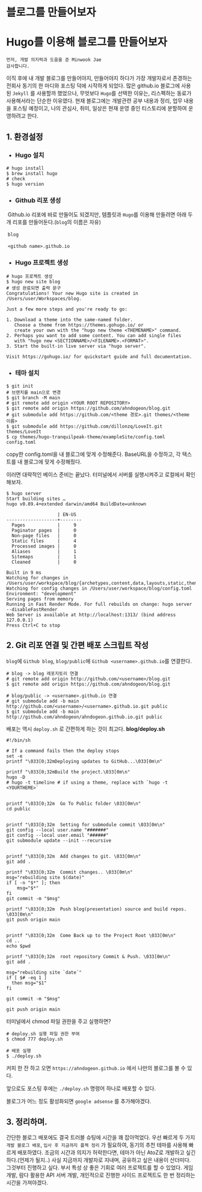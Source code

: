 # 블로그를 만들어보자


# Hugo를 이용해 블로그를 만들어보자

```text
먼저, 개발 의지력과 도움을 준 Minwook Jae
감사합니다.
```

이직 후에 내 개발 블로그를 만들어야지, 만들어야지 하다가 가장 개발자로서 존경하는 전회사 동기의 한 마디와 포스팅 덕에 시작하게 되었다. 많은 github.io 블로그에 사용된 `Jekyll` 를 사용할까 했었으나, 무엇보다 `Hugo`를  선택한 이유는, 리스펙하는 동료가 사용해서라는 단순한 이유였다. 현재 블로그에는 개발관련 공부 내용과 정리, 업무 내용을 포스팅 예정이고, 나의 관심사, 취미, 일상은 현재 운영 중인 티스토리에 분할하여 운영하려고 한다.







## 1. 환경설정

- ### Hugo 설치

```shell
# hugo install
$ brew install hugo
# check
$ hugo version
```

### 

- ### Github 리포 생성

​		Github.io 리포에 바로 만들어도 되겠지만, 템플릿과 `Hugo`를 이용해 만들려면 아래 두 개 리포를 만들어둔다.(`blog`의 이름은 자유)

​		`blog`

​		`<github name>.github.io`



* ### Hugo 프로젝트 생성

```shell
# hugo 프로젝트 생성
$ hugo new site blog
# 생성 완료되면 출력 문구
Congratulations! Your new Hugo site is created in /Users/user/Workspaces/blog.

Just a few more steps and you're ready to go:

1. Download a theme into the same-named folder.
   Choose a theme from https://themes.gohugo.io/ or
   create your own with the "hugo new theme <THEMENAME>" command.
2. Perhaps you want to add some content. You can add single files
   with "hugo new <SECTIONNAME>/<FILENAME>.<FORMAT>".
3. Start the built-in live server via "hugo server".

Visit https://gohugo.io/ for quickstart guide and full documentation.
```



- ### 테마 설치

```shell
$ git init
# 브랜치를 main으로 변경
$ git branch -M main
# git remote add origin <YOUR ROOT REPOSITORY>
$ git remote add origin https://github.com/ahndogeon/blog.git
# git submodule add https://github.com/<theme 경로>.git themes/<theme 이름>
$ git submodule add https://github.com/dillonzq/LoveIt.git themes/LoveIt
$ cp themes/hugo-tranquilpeak-theme/exampleSite/config.toml config.toml
```

copy한 config.toml을 내 블로그에 맞게 수정해준다. BaseURL을 수정하고, 각 텍스트를 내 블로그에 맞게 수정해줬다.

이러면 대략적인 베이스 준비는 끝났다. 터미널에서 서버를 실행시켜주고 로컬에서 확인해보자.

```null
$ hugo server 
Start building sites …
hugo v0.89.4+extended darwin/amd64 BuildDate=unknown

                   | EN-US
-------------------+--------
  Pages            |     9
  Paginator pages  |     0
  Non-page files   |     0
  Static files     |     4
  Processed images |     0
  Aliases          |     1
  Sitemaps         |     1
  Cleaned          |     0

Built in 9 ms
Watching for changes in /Users/user/workspace/blog/{archetypes,content,data,layouts,static,themes}
Watching for config changes in /Users/user/workspace/blog/config.toml
Environment: "development"
Serving pages from memory
Running in Fast Render Mode. For full rebuilds on change: hugo server --disableFastRender
Web Server is available at http://localhost:1313/ (bind address 127.0.0.1)
Press Ctrl+C to stop
```



## 2. Git 리포 연결 및 간편 배포 스크립트 작성

`blog`에 `Github blog`, `blog/public`에 `Github <username>.github.io`를 연결한다.

```shell
# blog -> blog 레포지토리 연결
# git remote add origin http://github.com/<username>/blog.git
$ git remote add origin https://github.com/ahndogeon/blog.git

# blog/public -> <username>.github.io 연결
# git submodule add -b main http://github.com/<username>/<username>.github.io.git public
$ git submodule add -b main http://github.com/ahndogeon/ahndogeon.github.io.git public
```



배포는 역시 ``deploy.sh`` 로 간편하게 하는 것이 최고다.
**blog/deploy.sh**

```null
#!/bin/sh

# If a command fails then the deploy stops
set -e
printf "\033[0;32mDeploying updates to GitHub...\033[0m\n"

printf "\033[0;32mBuild the project.\033[0m\n"
hugo -D
# hugo -t timeline # if using a theme, replace with `hugo -t <YOURTHEME>`


printf "\033[0;32m  Go To Public folder \033[0m\n"
cd public


printf "\033[0;32m  Setting for submodule commit \033[0m\n"
git config --local user.name "#######"
git config --local user.email "######"
git submodule update --init --recursive


printf "\033[0;32m  Add changes to git. \033[0m\n"
git add .

printf "\033[0;32m  Commit changes.. \033[0m\n"
msg="rebuilding site $(date)"
if [ -n "$*" ]; then
	msg="$*"
fi
git commit -m "$msg"

printf "\033[0;32m  Push blog(presentation) source and build repos. \033[0m\n"
git push origin main


printf "\033[0;32m  Come Back up to the Project Root \033[0m\n"
cd ..
echo $pwd

printf "\033[0;32m  root repository Commit & Push. \033[0m\n"
git add .

msg="rebuilding site `date`"
if [ $# -eq 1 ]
  then msg="$1"
fi

git commit -m "$msg"

git push origin main
```

터미널에서 chmod 파일 권한을 주고 실행하면?

```null
# deploy.sh 실행 파일 권한 부여
$ chmod 777 deploy.sh

# 배포 실행
$ ./deploy.sh
```

커피 한 잔 하고 오면 `https://ahndogeon.github.io` 에서 나만의 블로그를 볼 수 있다.

앞으로도 포스팅 후에는 ``./deploy.sh`` 명령어 하나로 배포할 수 있다.

블로그가 어느 정도 활성화되면 ``google adsense`` 를 추가해야겠다.

## 3. 정리하며.

간단한 블로그 배포에도 결국 트러블 슈팅에 시간을 꽤 잡아먹었다. 우선 빠르게 두 가지 ``개발 블로그 배포``, ``입사 후 지금까지 플젝 정리`` 가 필요하여, 동기의 추천 테마를 사용해 빠르게 배포하였다. 조금의 시간과 의지가 허락한다면, 테마가 아닌 AtoZ로 개발하고 싶긴하다.(언제가 될지..) 사실 지금까지 개발자로 지내며, 공유하고 싶은 내용이 산더미다. 그것부터 진행하고 싶다. 부서 특성 상 좋은 기회로 여러 프로젝트를 할 수 있었다. 게임 개발, 람다 활용한 API 서버 개발, 개인적으로 진행한 사이드 프로젝트도 한 번 정리하는 시간을 가져야겠다.

